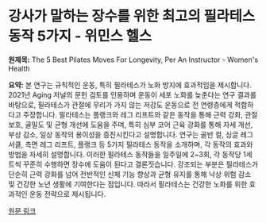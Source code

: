 # 강사가 말하는 장수를 위한 최고의 필라테스 동작 5가지 - 위민스 헬스

**원제목:** The 5 Best Pilates Moves For Longevity, Per An Instructor - Women's Health

**요약:** 본 연구는 규칙적인 운동, 특히 필라테스가 노화 방지에 효과적임을 제시합니다. 2021년 Aging 저널의 문헌 검토를 인용하며 운동이 세포 노화를 늦춘다는 연구 결과를 바탕으로, 필라테스가 관절에 무리가 가지 않는 저강도 운동으로 전 연령층에게 적합하다고 주장합니다. 필라테스는 플랭크와 레그 리프트와 같은 동작을 통해 근력 강화, 관절 보호, 골밀도 및 균형 개선에 도움을 주며, 특히 심부 코어 근육 강화를 통해 자세 개선, 부상 감소, 일상 동작의 용이성을 증진시킨다고 설명합니다.  연구는 골반 컬, 싱글 레그 서클, 측면 레그 리프트, 플랭크 등 5가지 필라테스 동작을 소개하며, 각 동작의 효과와 방법을 자세히 설명합니다.  이러한 필라테스 동작들을 일주일에 2~3회, 각 동작당 1세트씩 꾸준히 수행하면 장수에 도움이 된다고 결론짓습니다.  강조되는 부분은 필라테스가 단순히 근력 강화를 넘어 전반적인 신체 기능 향상과 균형 유지를 통해 낙상 위험 감소 및 건강한 노년 생활에 기여한다는 점입니다.  따라서 필라테스는 건강한 노화를 위한 효과적인 운동 전략으로 제시됩니다.

[원문 링크](https://www.womenshealthmag.com/fitness/a65440898/pilates-moves-for-longevity/)
